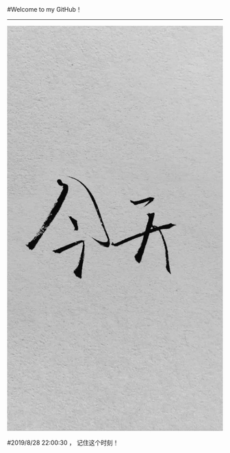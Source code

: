 #Welcome to my GitHub！

----------

![**今天起，我要开始写文章啦！**](images/000.jpg)

#2019/8/28 22:00:30 ， 记住这个时刻！